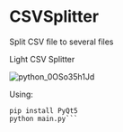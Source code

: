 # CSVSplitter
Split CSV file to several files

Light CSV Splitter

![python_0OSo35h1Jd](https://user-images.githubusercontent.com/49311518/212469965-7e62a7a3-ef90-4046-a9d2-aa67f01ba7a2.png)

Using:

```
pip install PyQt5
python main.py```
